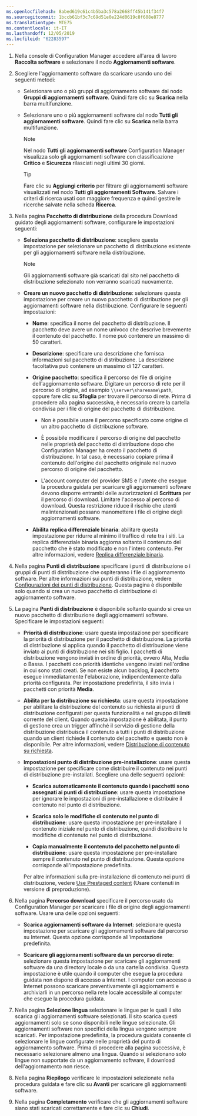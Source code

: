 ```yaml
---
ms.openlocfilehash: 8abed619c61c4b5ba3c578a2668ff45b141f34f7
ms.sourcegitcommit: 1bccb61bf3c7c69d51e0e224d0619c8f608e8777
ms.translationtype: MTE75
ms.contentlocale: it-IT
ms.lasthandoff: 12/05/2019
ms.locfileid: "62283597"
---
```

1.  Nella console di Configuration Manager accedere all'area di lavoro **Raccolta software** e selezionare il nodo **Aggiornamenti software**.  

2.  Scegliere l'aggiornamento software da scaricare usando uno dei seguenti metodi:  

    -   Selezionare uno o più gruppi di aggiornamento software dal nodo **Gruppi di aggiornamenti software**. Quindi fare clic su **Scarica** nella barra multifunzione.  

    -   Selezionare uno o più aggiornamenti software dal nodo **Tutti gli aggiornamenti software**. Quindi fare clic su **Scarica** nella barra multifunzione.  

        > [!NOTE]  
        >  Nel nodo **Tutti gli aggiornamenti software** Configuration Manager visualizza solo gli aggiornamenti software con classificazione **Critico** e **Sicurezza** rilasciati negli ultimi 30 giorni.  

        > [!TIP]  
        >  Fare clic su **Aggiungi criterio** per filtrare gli aggiornamenti software visualizzati nel nodo **Tutti gli aggiornamenti Software**. Salvare i criteri di ricerca usati con maggiore frequenza e quindi gestire le ricerche salvate nella scheda **Ricerca**.  


3.  Nella pagina **Pacchetto di distribuzione** della procedura Download guidato degli aggiornamenti software, configurare le impostazioni seguenti:  

    -  **Seleziona pacchetto di distribuzione**: scegliere questa impostazione per selezionare un pacchetto di distribuzione esistente per gli aggiornamenti software nella distribuzione.  

        > [!NOTE]  
        >  Gli aggiornamenti software già scaricati dal sito nel pacchetto di distribuzione selezionato non verranno scaricati nuovamente.  

    -  **Creare un nuovo pacchetto di distribuzione**: selezionare questa impostazione per creare un nuovo pacchetto di distribuzione per gli aggiornamenti software nella distribuzione. Configurare le seguenti impostazioni:  

        -   **Nome**: specifica il nome del pacchetto di distribuzione. Il pacchetto deve avere un nome univoco che descrive brevemente il contenuto del pacchetto. Il nome può contenere un massimo di 50 caratteri.  

        -   **Descrizione**: specificare una descrizione che fornisca informazioni sul pacchetto di distribuzione. La descrizione facoltativa può contenere un massimo di 127 caratteri.    

        -   **Origine pacchetto**: specifica il percorso dei file di origine dell'aggiornamento software. Digitare un percorso di rete per il percorso di origine, ad esempio `\\server\sharename\path`, oppure fare clic su **Sfoglia** per trovare il percorso di rete. Prima di procedere alla pagina successiva, è necessario creare la cartella condivisa per i file di origine del pacchetto di distribuzione.  

             - Non è possibile usare il percorso specificato come origine di un altro pacchetto di distribuzione software.  

             - È possibile modificare il percorso di origine del pacchetto nelle proprietà del pacchetto di distribuzione dopo che Configuration Manager ha creato il pacchetto di distribuzione. In tal caso, è necessario copiare prima il contenuto dell'origine del pacchetto originale nel nuovo percorso di origine del pacchetto.  

             -  L'account computer del provider SMS e l'utente che esegue la procedura guidata per scaricare gli aggiornamenti software devono disporre entrambi delle autorizzazioni di **Scrittura** per il percorso di download. Limitare l'accesso al percorso di download. Questa restrizione riduce il rischio che utenti malintenzionati possano manomettere i file di origine degli aggiornamenti software.  

        - **Abilita replica differenziale binaria**: abilitare questa impostazione per ridurre al minimo il traffico di rete tra i siti. La replica differenziale binaria aggiorna soltanto il contenuto del pacchetto che è stato modificato e non l'intero contenuto. Per altre informazioni, vedere [Replica differenziale binaria](/sccm/core/plan-design/hierarchy/fundamental-concepts-for-content-management#binary-differential-replication).  

4.  Nella pagina **Punti di distribuzione** specificare i punti di distribuzione o i gruppi di punti di distribuzione che ospiteranno i file di aggiornamento software. Per altre informazioni sui punti di distribuzione, vedere [Configurazioni dei punti di distribuzione](/sccm/core/servers/deploy/configure/install-and-configure-distribution-points#bkmk_configs). Questa pagina è disponibile solo quando si crea un nuovo pacchetto di distribuzione di aggiornamento software.  

5.  La pagina **Punti di distribuzione** è disponibile soltanto quando si crea un nuovo pacchetto di distribuzione degli aggiornamenti software. Specificare le impostazioni seguenti:  

    -   **Priorità di distribuzione**: usare questa impostazione per specificare la priorità di distribuzione per il pacchetto di distribuzione. La priorità di distribuzione si applica quando il pacchetto di distribuzione viene inviato ai punti di distribuzione nei siti figlio. I pacchetti di distribuzione vengono inviati in ordine di priorità, ovvero Alta, Media o Bassa. I pacchetti con priorità identiche vengono inviati nell'ordine in cui sono stati creati. Se non esiste alcun backlog, il pacchetto esegue immediatamente l'elaborazione, indipendentemente dalla priorità configurata. Per impostazione predefinita, il sito invia i pacchetti con priorità **Media**.  

    -   **Abilita per la distribuzione su richiesta**: usare questa impostazione per abilitare la distribuzione del contenuto su richiesta ai punti di distribuzione configurati per questa funzionalità e nel gruppo di limiti corrente del client. Quando questa impostazione è abilitata, il punto di gestione crea un trigger affinché il servizio di gestione della distribuzione distribuisca il contenuto a tutti i punti di distribuzione quando un client richiede il contenuto del pacchetto e questo non è disponibile. Per altre informazioni, vedere [Distribuzione di contenuto su richiesta](/sccm/core/plan-design/hierarchy/fundamental-concepts-for-content-management#on-demand-content-distribution).  

    -   **Impostazioni punto di distribuzione pre-installazione**: usare questa impostazione per specificare come distribuire il contenuto nei punti di distribuzione pre-installati. Scegliere una delle seguenti opzioni:  

        -   **Scarica automaticamente il contenuto quando i pacchetti sono assegnati ai punti di distribuzione**: usare questa impostazione per ignorare le impostazioni di pre-installazione e distribuire il contenuto nel punto di distribuzione.   

        -   **Scarica solo le modifiche di contenuto nel punto di distribuzione**: usare questa impostazione per pre-installare il contenuto iniziale nel punto di distribuzione, quindi distribuire le modifiche di contenuto nel punto di distribuzione.  

        -   **Copia manualmente il contenuto del pacchetto nel punto di distribuzione**: usare questa impostazione per pre-installare sempre il contenuto nel punto di distribuzione. Questa opzione corrisponde all'impostazione predefinita.  

        Per altre informazioni sulla pre-installazione di contenuto nei punti di distribuzione, vedere [Use Prestaged content](/sccm/core/servers/deploy/configure/deploy-and-manage-content#bkmk_prestage) (Usare contenuti in versione di preproduzione).  


6.  Nella pagina **Percorso download** specificare il percorso usato da Configuration Manager per scaricare i file di origine degli aggiornamenti software. Usare una delle opzioni seguenti:  

    -   **Scarica aggiornamenti software da Internet**: selezionare questa impostazione per scaricare gli aggiornamenti software dal percorso su Internet. Questa opzione corrisponde all'impostazione predefinita.  

    -   **Scaricare gli aggiornamenti software da un percorso di rete**: selezionare questa impostazione per scaricare gli aggiornamenti software da una directory locale o da una cartella condivisa. Questa impostazione è utile quando il computer che esegue la procedura guidata non dispone di accesso a Internet. I computer con accesso a Internet possono scaricare preventivamente gli aggiornamenti e archiviarli in un percorso nella rete locale accessibile al computer che esegue la procedura guidata.  


7.  Nella pagina **Selezione lingua** selezionare le lingue per le quali il sito scarica gli aggiornamenti software selezionati. Il sito scarica questi aggiornamenti solo se sono disponibili nelle lingue selezionate. Gli aggiornamenti software non specifici della lingua vengono sempre scaricati. Per impostazione predefinita, la procedura guidata consente di selezionare le lingue configurate nelle proprietà del punto di aggiornamento software. Prima di procedere alla pagina successiva, è necessario selezionare almeno una lingua. Quando si selezionano solo lingue non supportate da un aggiornamento software, il download dell'aggiornamento non riesce.  

8. Nella pagina **Riepilogo** verificare le impostazioni selezionate nella procedura guidata e fare clic su **Avanti** per scaricare gli aggiornamenti software.  

9. Nella pagina **Completamento** verificare che gli aggiornamenti software siano stati scaricati correttamente e fare clic su **Chiudi**.  
